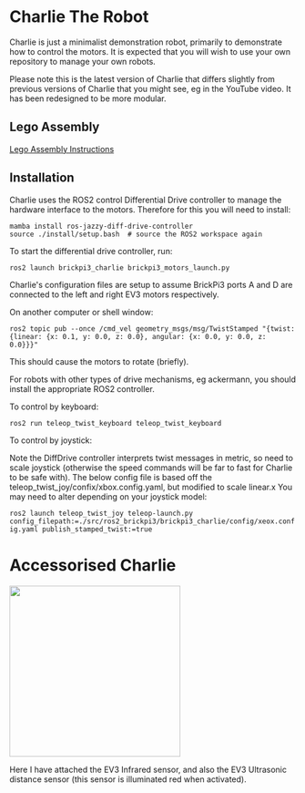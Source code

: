 # Charlie The Robot

Charlie is just a minimalist demonstration robot, primarily to demonstrate how to control the motors.
It is expected that you will wish to use your own repository to manage your own robots.

Please note this is the latest version of Charlie that differs slightly from previous versions of Charlie that you might see, eg in the YouTube video. It has been redesigned to be more modular.


## Lego Assembly

[Lego Assembly Instructions](./lego_assembly/README.md)

## Installation

Charlie uses the ROS2 control Differential Drive controller to manage the hardware interface to the motors.
Therefore for this you will need to install:

```
mamba install ros-jazzy-diff-drive-controller
source ./install/setup.bash  # source the ROS2 workspace again
```

To start the differential drive controller, run:
```
ros2 launch brickpi3_charlie brickpi3_motors_launch.py
```
Charlie's configuration files are setup to assume BrickPi3 ports A and D are connected to the left and right EV3 motors respectively.

On another computer or shell window:
```
ros2 topic pub --once /cmd_vel geometry_msgs/msg/TwistStamped "{twist: {linear: {x: 0.1, y: 0.0, z: 0.0}, angular: {x: 0.0, y: 0.0, z: 0.0}}}"
```
This should cause the motors to rotate (briefly).

For robots with other types of drive mechanisms, eg ackermann, you should install the appropriate ROS2 controller.

To control by keyboard:

```ros2 run teleop_twist_keyboard teleop_twist_keyboard```

To control by joystick:

Note the DiffDrive controller interprets twist messages in metric, so need to scale joystick (otherwise the speed commands will be far to fast for Charlie to be safe with). The below config file is based off the teleop_twist_joy/confix/xbox.config.yaml, but modified to scale linear.x
You may need to alter depending on your joystick model:

```ros2 launch teleop_twist_joy teleop-launch.py config_filepath:=./src/ros2_brickpi3/brickpi3_charlie/config/xeox.config.yaml publish_stamped_twist:=true```


# Accessorised Charlie

<img src="./images/accessorised_charlie.jpg" width=300>

Here I have attached the EV3 Infrared sensor, and also the EV3 Ultrasonic distance sensor (this sensor is illuminated red when activated).
